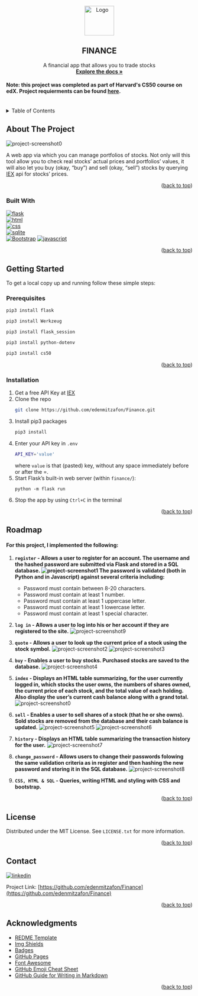 <br />
<div align="center">
  <a href="https://github.com/edenmitzafon/Finance.git">
    <img src="static/icon.png" alt="Logo" width="80" height="80">
  </a>


<h2 align="center">FINANCE</h2>

  <p align="center">
    A financial app that allows you to trade stocks
    <br />
    <a href="https://github.com/edenmitzafon/Finance.git"><strong>Explore the docs »</strong></a>
  </p>
</div>

#### **Note:** this project was completed as part of Harvard's CS50 course on edX. Project requierments can be found [here](https://cs50.harvard.edu/x/2022/psets/9/).
<br>

<details>
  <summary>Table of Contents</summary>
  <ol>
    <li>
      <a href="https://github.com/edenmitzafon/Finance/blob/main/README.md#about-the-project">About The Project</a>
      <ul>
        <li><a href="https://github.com/edenmitzafon/Finance/blob/main/README.md#built-with">Built With</a></li>
      </ul>
    </li>
    <li>
      <a href="https://github.com/edenmitzafon/Finance/blob/main/README.md#getting-started">Getting Started</a>
      <ul>
        <li><a href="https://github.com/edenmitzafon/Finance/blob/main/README.md#prerequisites">Prerequisites</a></li>
        <li><a href="https://github.com/edenmitzafon/Finance/blob/main/README.md#installation">Installation</a></li>
      </ul>
    </li>
    <li><a href="https://github.com/edenmitzafon/Finance/blob/main/README.md#roadmap">Roadmap</a></li>
    <li><a href="https://github.com/edenmitzafon/Finance/blob/main/README.md#license">License</a></li>
    <li><a href="https://github.com/edenmitzafon/Finance/blob/main/README.md#contact">Contact</a></li>
    <li><a href="https://github.com/edenmitzafon/Finance/blob/main/README.md#acknowledgments">Acknowledgments</a></li>
  </ol>
</details>

## About The Project
![project-screenshot0]

A web app via which you can manage portfolios of stocks. Not only will this tool allow you to check real stocks’ actual prices and portfolios’ values, it will also let you buy (okay, “buy”) and sell (okay, “sell”) stocks by querying [IEX](https://iexcloud.io/) api for stocks’ prices.
<br>

<p align="right">(<a href="https://github.com/edenmitzafon/Finance/blob/main/README.md#finance">back to top</a>)</p>

### Built With

[![flask][flask.com]][flask-url]  
[![html][html.com]][html-url]  
[![css][css.com]][css-url]  
[![sqlite][sqlite.com]][sqlite-url]  
[![Bootstrap][Bootstrap.com]][Bootstrap-url] 
[![javascript][javascript.com]][javascript-url] 

<p align="right">(<a href="https://github.com/edenmitzafon/Finance/blob/main/README.md#finance">back to top</a>)</p>

## Getting Started
To get a local copy up and running follow these simple steps:
### Prerequisites

```sh
pip3 install flask
```
```sh
pip3 install Werkzeug
```
```sh
pip3 install flask_session
```
```sh
pip3 install python-dotenv
```
```sh
pip3 install cs50
```
<p align="right">(<a href="https://github.com/edenmitzafon/Finance/blob/main/README.md#finance">back to top</a>)</p>

### Installation

1. Get a free API Key at [IEX](https://iexcloud.io/)
1. Clone the repo
   ```sh
   git clone https://github.com/edenmitzafon/Finance.git
   ```
1. Install pip3 packages
   ```sh
   pip3 install
   ```
1. Enter your API key in `.env`
   ```sh
   API_KEY='value'
   ```
   where `value` is that (pasted) key, without any space immediately before or after the =.
1. Start Flask’s built-in web server (within `finance/`):
    ```
    python -m flask run
    ```
1. Stop the app by using `Ctrl+C` in the terminal

<p align="right">(<a href="https://github.com/edenmitzafon/Finance/blob/main/README.md#finance">back to top</a>)</p>

## Roadmap
#### For this project, I implemented the following:

1. **`register` - Allows a user to register for an account. The username and the hashed password are submitted via Flask and stored in a SQL database.
  ![project-screenshot1]
The password is validated (both in Python and in Javascript) against several criteria including:**

    * Password must contain between 8-20 characters.
    * Password must contain at least 1 number.
    * Password must contain at least 1 uppercase letter.
    * Password must contain at least 1 lowercase letter.
    * Password must contain at least 1 special character.
1. **`log in` - Allows a user to log into his or her account if they are registered to the site.**
![project-screenshot9]
1. **`quote` - Allows a user to look up the current price of a stock using the stock symbol.**
![project-screenshot2]
![project-screenshot3]
1. **`buy` - Enables a user to buy stocks. Purchased stocks are saved to the database.**
![project-screenshot4]
1. **`index` - Displays an HTML table summarizing, for the user currently logged in, which stocks the user owns, the numbers of shares owned, the current price of each stock, and the total value of each holding. Also display the user’s current cash balance along with a grand total.**
![project-screenshot0]
1. **`sell` -  Enables a user to sell shares of a stock (that he or she owns). Sold stocks are removed from the database and their cash balance is updated.**
![project-screenshot5]
![project-screenshot6]
1. **`history` - Displays an HTML table summarizing the transaction history for the user.**
![project-screenshot7]
1. **`change_password` - Allows users to change their passwords folowing the same validation criteria as in register and then hashing the new password and storing it in the SQL database.**
![project-screenshot8]
1. **`CSS, HTML & SQL` - Queries, writing HTML and styling with CSS and bootstrap.**

<p align="right">(<a href="https://github.com/edenmitzafon/Finance/blob/main/README.md#finance">back to top</a>)</p>

## License

Distributed under the MIT License. See `LICENSE.txt` for more information.

<p align="right">(<a href="https://github.com/edenmitzafon/Finance/blob/main/README.md#finance">back to top</a>)</p>


## Contact

[![linkedin][linkedin.com]][linkedin-url]  

Project Link: [https://github.com/edenmitzafon/Finance](https://github.com/edenmitzafon/Finance)

<p align="right">(<a href="https://github.com/edenmitzafon/Finance/blob/main/README.md#finance">back to top</a>)</p>

## Acknowledgments

* [REDME Template](https://github.com/othneildrew/Best-README-Template)
* [Img Shields](https://shields.io)
* [Badges](https://github.com/Ileriayo/markdown-badges)
* [GitHub Pages](https://pages.github.com)
* [Font Awesome](https://fontawesome.com)
* [GitHub Emoji Cheat Sheet](https://www.webpagefx.com/tools/emoji-cheat-sheet)
* [GitHub Guide for Writing in Markdown](https://docs.github.com/en/get-started/writing-on-github/getting-started-with-writing-and-formatting-on-github/basic-writing-and-formatting-syntax)


<p align="right">(<a href="https://github.com/edenmitzafon/Finance/blob/main/README.md#finance">back to top</a>)</p>



[project-screenshot0]: https://github.com/edenmitzafon/Finance/blob/main/images/project.png
[project-screenshot1]: https://github.com/edenmitzafon/Finance/blob/main/images/regisger.png
[project-screenshot2]: https://github.com/edenmitzafon/Finance/blob/main/images/quote.png
[project-screenshot3]: https://github.com/edenmitzafon/Finance/blob/main/images/quote2.png
[project-screenshot4]: https://github.com/edenmitzafon/Finance/blob/main/images/buy.png
[project-screenshot5]: https://github.com/edenmitzafon/Finance/blob/main/images/sell.png
[project-screenshot6]: https://github.com/edenmitzafon/Finance/blob/main/images/sell2.png
[project-screenshot7]: https://github.com/edenmitzafon/Finance/blob/main/images/history.png
[project-screenshot8]: https://github.com/edenmitzafon/Finance/blob/main/images/password.png
[project-screenshot9]: https://github.com/edenmitzafon/Finance/blob/main/images/login.png

[javascript.com]: https://img.shields.io/badge/javascript-%23323330.svg?style=for-the-badge&logo=javascript&logoColor=%23F7DF1E
[javascript-url]: https://www.javascript.com/
[linkedin.com]: https://img.shields.io/badge/linkedin-%230077B5.svg?style=for-the-badge&logo=linkedin&logoColor=white
[linkedin-url]: https://www.linkedin.com/in/eden-mitzafon-1a2657254/
[sqlite.com]: https://img.shields.io/badge/sqlite-%2307405e.svg?style=for-the-badge&logo=sqlite&logoColor=white
[sqlite-url]: https://www.sqlite.org/index.html
[css.com]: https://img.shields.io/badge/css3-%231572B6.svg?style=for-the-badge&logo=css3&logoColor=white
[css-url]: https://www.w3.org/Style/CSS/Overview.en.html
[html.com]: https://img.shields.io/badge/html5-%23E34F26.svg?style=for-the-badge&logo=html5&logoColor=white
[html-url]: https://html.com/
[flask.com]: https://img.shields.io/badge/flask-%23000.svg?style=for-the-badge&logo=flask&logoColor=white
[flask-url]: https://flask.palletsprojects.com/en/2.2.x/
[Bootstrap.com]: https://img.shields.io/badge/Bootstrap-563D7C?style=for-the-badge&logo=bootstrap&logoColor=white
[Bootstrap-url]: https://getbootstrap.com
